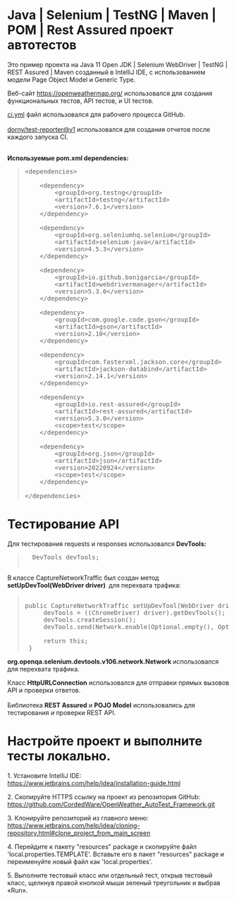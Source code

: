 <h1>Java | Selenium | TestNG | Maven | POM | Rest Assured проект автотестов</h1>
<p>Это пример проекта на Java 11 Open JDK | Selenium WebDriver | TestNG | REST Assured | Maven созданный в IntelliJ IDE, с использованием модели Page Object Model и Generic Type.</p>
<p>Веб-сайт <a href="https://openweathermap.org/">https://openweathermap.org/</a>&nbsp;использовался для создания функциональных тестов, API тестов, и UI тестов.</p>
<p><a href="https://github.com/CordedWare/OpenWeather_AutoTest_Framework/blob/main/.github/workflows/ci.yml">ci.yml</a> файл использовался для рабочего процесса GitHub. <br /><br /><a href="https://github.com/dorny/test-reporter">dorny/test-reporter@v1</a> использовался для создания отчетов после каждого запуска CI.<br /><br /></p>
<p><strong>Используемые pom.xml dependencies:</strong></p>
<blockquote>
<pre>&lt;dependencies&gt;<br /><br />    &lt;dependency&gt;<br />        &lt;groupId&gt;org.testng&lt;/groupId&gt;<br />        &lt;artifactId&gt;testng&lt;/artifactId&gt;<br />        &lt;version&gt;7.6.1&lt;/version&gt;<br />    &lt;/dependency&gt;<br /><br />    &lt;dependency&gt;<br />        &lt;groupId&gt;org.seleniumhq.selenium&lt;/groupId&gt;<br />        &lt;artifactId&gt;selenium-java&lt;/artifactId&gt;<br />        &lt;version&gt;4.5.3&lt;/version&gt;<br />    &lt;/dependency&gt;<br /><br />    &lt;dependency&gt;<br />        &lt;groupId&gt;io.github.bonigarcia&lt;/groupId&gt;<br />        &lt;artifactId&gt;webdrivermanager&lt;/artifactId&gt;<br />        &lt;version&gt;5.3.0&lt;/version&gt;<br />    &lt;/dependency&gt;<br /><br />    &lt;dependency&gt;<br />        &lt;groupId&gt;com.google.code.gson&lt;/groupId&gt;<br />        &lt;artifactId&gt;gson&lt;/artifactId&gt;<br />        &lt;version&gt;2.10&lt;/version&gt;<br />    &lt;/dependency&gt;<br /><br />    &lt;dependency&gt;<br />        &lt;groupId&gt;com.fasterxml.jackson.core&lt;/groupId&gt;<br />        &lt;artifactId&gt;jackson-databind&lt;/artifactId&gt;<br />        &lt;version&gt;2.14.1&lt;/version&gt;<br />    &lt;/dependency&gt;<br /><br />    &lt;dependency&gt;<br />        &lt;groupId&gt;io.rest-assured&lt;/groupId&gt;<br />        &lt;artifactId&gt;rest-assured&lt;/artifactId&gt;<br />        &lt;version&gt;5.3.0&lt;/version&gt;<br />        &lt;scope&gt;test&lt;/scope&gt;<br />    &lt;/dependency&gt;<br /><br />    &lt;dependency&gt;<br />        &lt;groupId&gt;org.json&lt;/groupId&gt;<br />        &lt;artifactId&gt;json&lt;/artifactId&gt;<br />        &lt;version&gt;20220924&lt;/version&gt;<br />        &lt;scope&gt;test&lt;/scope&gt;<br />    &lt;/dependency&gt;<br /><br />&lt;/dependencies&gt;</pre>
</blockquote>
<h1>Тестирование API</h1>
<p>Для тестирования requests и responses использовался&nbsp;<strong>DevTools:&nbsp;</strong>&nbsp</p>
<blockquote>
<pre>&nbsp; DevTools devTools;<br /><br /></pre>
</blockquote>
<p>В классе CaptureNetworkTraffic был создан метод <strong>setUpDevTool(WebDriver driver)&nbsp;</strong> для перехвата трафика:</p>
<blockquote>
<pre><br />public&nbsp;CaptureNetworkTraffic setUpDevTool(WebDriver driver) {<br />&nbsp; &nbsp; &nbsp;devTools&nbsp;= ((ChromeDriver) driver).getDevTools();<br />&nbsp; &nbsp; &nbsp;devTools.createSession();<br />&nbsp; &nbsp; &nbsp;devTools.send(Network.enable(Optional.empty(), Optional.empty(), Optional.empty()));<br />&nbsp;<br />&nbsp; &nbsp; &nbsp;return this;<br />&nbsp;}&nbsp;</pre>
</blockquote>
<p><strong>org.openqa.selenium.devtools.v106.network.Network</strong>&nbsp;использовался для перехвата трафика.</p>
<p>Класс&nbsp;<strong>HttpURLConnection</strong>&nbsp;использовался для отправки прямых вызовов API и проверки ответов.<br /><br />Библиотека <strong>REST Assured</strong> и&nbsp;<strong>POJO Model</strong> использовались для тестирования и проверки REST API.</p>
<h1>Настройте проект и выполните тесты локально.</h1>
<p>1. Установите IntelliJ IDE:<br /><a href="https://www.jetbrains.com/help/idea/installation-guide.html">https://www.jetbrains.com/help/idea/installation-guide.html</a></p>
<p>2. Скопируйте HTTPS ссылку на проект из репозитория GitHub:&nbsp;<br /><a href="https://github.com/CordedWare/OpenWeather_AutoTest_Framework.git">https://github.com/CordedWare/OpenWeather_AutoTest_Framework.git</a></p>
<p>3. Клонируйте репозиторий из главного меню:&nbsp;<br /><a title="https://www.jetbrains.com/help/idea/cloning-repository.html#clone_project_from_main_screen" href="https://www.jetbrains.com/help/idea/cloning-repository.html#clone_project_from_main_screen">https://www.jetbrains.com/help/idea/cloning-repository.html#clone_project_from_main_screen</a></p>
<p>4. Перейдите к пакету "resources" package и скопируйте файл 'local.properties.TEMPLATE'. Вставьте его в пакет "resources" package и переименуйте новый файл как 'local.properties'.&nbsp;</p>
<p>5. Выполните тестовый класс или отдельный тест, открыв тестовый класс, щелкнув правой кнопкой мыши зеленый треугольник и выбрав «Run».</p>

